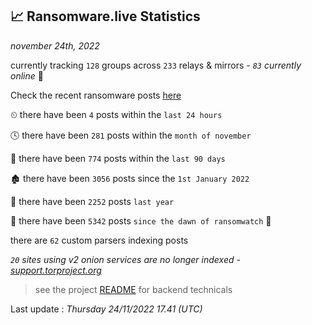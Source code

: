 
## 📈 Ransomware.live Statistics
_november 24th, 2022_

currently tracking `128` groups across `233` relays & mirrors - _`83` currently online_ 📡

Check the recent ransomware posts [here](https://www.ransomware.live/#/recentposts)


⏲ there have been `4` posts within the `last 24 hours`

🕓 there have been `281` posts within the `month of november`

📅 there have been `774` posts within the `last 90 days`

🏚 there have been `3056` posts since the `1st January 2022`

🚀 there have been `2252` posts `last year`

🦕 there have been `5342` posts `since the dawn of ransomwatch` 🐣

there are `62` custom parsers indexing posts

_`20` sites using v2 onion services are no longer indexed - [support.torproject.org](https://support.torproject.org/onionservices/v2-deprecation/)_

> see the project [README](https://github.com/jmousqueton/ransomwatch#readme) for backend technicals



Last update : _Thursday 24/11/2022 17.41 (UTC)_

